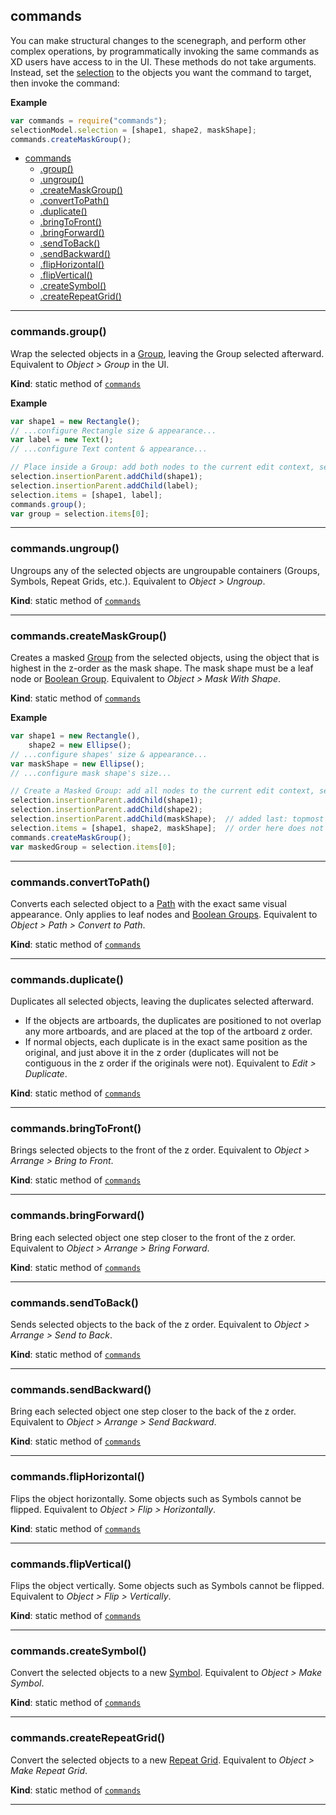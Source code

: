 <a name="module_commands"></a>

## commands
You can make structural changes to the scenegraph, and perform other complex operations, by programmatically invoking the same
commands as XD users have access to in the UI. These methods do not take arguments. Instead, set the [selection](selection.md) to the objects you
want the command to target, then invoke the command:

**Example**  
```js
var commands = require("commands");
selectionModel.selection = [shape1, shape2, maskShape];
commands.createMaskGroup();
```

* [commands](#module_commands)
    * [.group()](#module_commands.group)
    * [.ungroup()](#module_commands.ungroup)
    * [.createMaskGroup()](#module_commands.createMaskGroup)
    * [.convertToPath()](#module_commands.convertToPath)
    * [.duplicate()](#module_commands.duplicate)
    * [.bringToFront()](#module_commands.bringToFront)
    * [.bringForward()](#module_commands.bringForward)
    * [.sendToBack()](#module_commands.sendToBack)
    * [.sendBackward()](#module_commands.sendBackward)
    * [.flipHorizontal()](#module_commands.flipHorizontal)
    * [.flipVertical()](#module_commands.flipVertical)
    * [.createSymbol()](#module_commands.createSymbol)
    * [.createRepeatGrid()](#module_commands.createRepeatGrid)


* * *

<a name="module_commands.group"></a>

### commands.group()
Wrap the selected objects in a [Group](scenegraph.md#Group), leaving the Group selected afterward. Equivalent to _Object > Group_ in the UI.

**Kind**: static method of [<code>commands</code>](#module_commands)  

**Example**  
```js
var shape1 = new Rectangle();
// ...configure Rectangle size & appearance...
var label = new Text();
// ...configure Text content & appearance...

// Place inside a Group: add both nodes to the current edit context, select them, then run the group() command
selection.insertionParent.addChild(shape1);
selection.insertionParent.addChild(label);
selection.items = [shape1, label];
commands.group();
var group = selection.items[0];
```

* * *

<a name="module_commands.ungroup"></a>

### commands.ungroup()
Ungroups any of the selected objects are ungroupable containers (Groups, Symbols, Repeat Grids, etc.). Equivalent to _Object > Ungroup_.

**Kind**: static method of [<code>commands</code>](#module_commands)  

* * *

<a name="module_commands.createMaskGroup"></a>

### commands.createMaskGroup()
Creates a masked [Group](scenegraph.md#Group) from the selected objects, using the object that is highest in the z-order as the mask shape.
The mask shape must be a leaf node or [Boolean Group](scenegraph.md#BooleanGroup). Equivalent to _Object > Mask With Shape_.

**Kind**: static method of [<code>commands</code>](#module_commands)  

**Example**  
```js
var shape1 = new Rectangle(),
    shape2 = new Ellipse();
// ...configure shapes' size & appearance...
var maskShape = new Ellipse();
// ...configure mask shape's size...

// Create a Masked Group: add all nodes to the current edit context, select them, then run the createMaskGroup() command
selection.insertionParent.addChild(shape1);
selection.insertionParent.addChild(shape2);
selection.insertionParent.addChild(maskShape);  // added last: topmost in Z order
selection.items = [shape1, shape2, maskShape];  // order here does not matter
commands.createMaskGroup();
var maskedGroup = selection.items[0];
```

* * *

<a name="module_commands.convertToPath"></a>

### commands.convertToPath()
Converts each selected object to a [Path](scenegraph.md#Path) with the exact same visual appearance. Only applies to leaf nodes and
[Boolean Groups](scenegraph.md#BooleanGroup). Equivalent to _Object > Path > Convert to Path_.

**Kind**: static method of [<code>commands</code>](#module_commands)  

* * *

<a name="module_commands.duplicate"></a>

### commands.duplicate()
Duplicates all selected objects, leaving the duplicates selected afterward.
* If the objects are artboards, the duplicates are positioned to not overlap any more artboards, and are placed at the top of the
  artboard z order.
* If normal objects, each duplicate is in the exact same position as the original, and just above it in the z order (duplicates will
  not be contiguous in the z order if the originals were not).
Equivalent to _Edit > Duplicate_.

**Kind**: static method of [<code>commands</code>](#module_commands)  

* * *

<a name="module_commands.bringToFront"></a>

### commands.bringToFront()
Brings selected objects to the front of the z order. Equivalent to _Object > Arrange > Bring to Front_.

**Kind**: static method of [<code>commands</code>](#module_commands)  

* * *

<a name="module_commands.bringForward"></a>

### commands.bringForward()
Bring each selected object one step closer to the front of the z order. Equivalent to _Object > Arrange > Bring Forward_.

**Kind**: static method of [<code>commands</code>](#module_commands)  

* * *

<a name="module_commands.sendToBack"></a>

### commands.sendToBack()
Sends selected objects to the back of the z order. Equivalent to _Object > Arrange > Send to Back_.

**Kind**: static method of [<code>commands</code>](#module_commands)  

* * *

<a name="module_commands.sendBackward"></a>

### commands.sendBackward()
Bring each selected object one step closer to the back of the z order. Equivalent to _Object > Arrange > Send Backward_.

**Kind**: static method of [<code>commands</code>](#module_commands)  

* * *

<a name="module_commands.flipHorizontal"></a>

### commands.flipHorizontal()
Flips the object horizontally. Some objects such as Symbols cannot be flipped. Equivalent to _Object > Flip > Horizontally_.

**Kind**: static method of [<code>commands</code>](#module_commands)  

* * *

<a name="module_commands.flipVertical"></a>

### commands.flipVertical()
Flips the object vertically. Some objects such as Symbols cannot be flipped. Equivalent to _Object > Flip > Vertically_.

**Kind**: static method of [<code>commands</code>](#module_commands)  

* * *

<a name="module_commands.createSymbol"></a>

### commands.createSymbol()
Convert the selected objects to a new [Symbol](scenegraph.md#SymbolInstance). Equivalent to _Object > Make Symbol_.

**Kind**: static method of [<code>commands</code>](#module_commands)  

* * *

<a name="module_commands.createRepeatGrid"></a>

### commands.createRepeatGrid()
Convert the selected objects to a new [Repeat Grid](scenegraph.md#RepeatGrid). Equivalent to _Object > Make Repeat Grid_.

**Kind**: static method of [<code>commands</code>](#module_commands)  

* * *

